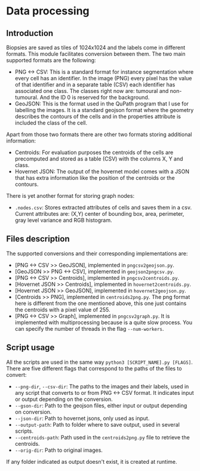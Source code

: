 # Data processing
## Introduction

Biopsies are saved as tiles of 1024x1024 and the labels come in different formats. This module facilitates conversion between them. The two main supported formats are the following:

* PNG <-> CSV: This is a standard format for instance segmentation where every cell has an identifier. In the image (PNG) every pixel has the value of that identifier and in a separate table (CSV) each identifier has associated one class. The classes right now are: tumoural and non-tumoural. And the ID 0 is reserved for the background.
* GeoJSON: This is the format used in the QuPath program that I use for labelling the images. It is a standard geojson format where the geometry describes the contours of the cells and in the properties attribute is included the class of the cell.

Apart from those two formats there are other two formats storing additional information:

* Centroids: For evaluation purposes the centroids of the cells are precomputed and stored as a table (CSV) with the columns X, Y and class.
* Hovernet JSON: The output of the hovernet model comes with a JSON that has extra information like the position of the centroids or the contours. 

There is yet another format for storing graph nodes:

* `.nodes.csv`: Stores extracted attributes of cells and saves them in a csv. Current attributes are: (X,Y) center of bounding box, area, perimeter, gray level variance and RGB histogram.

## Files description

The supported conversions and their corresponding implementations are: 
* [PNG <-> CSV >> GeoJSON], implemented in `pngcsv2geojson.py`.
* [GeoJSON >> PNG <-> CSV], implemented in `geojson2pngcsv.py`.
* [PNG <-> CSV >> Centroids], implemented in `pngcsv2centroids.py`.
* [Hovernet JSON >> Centroids], implemented in `hovernet2centroids.py`.
* [Hovernet JSON >> GeoJSON], implemented in `hovernet2geojson.py`.
* [Centroids >> PNG], implemented in `centroids2png.py`. The png format here is different from the one mentioned above, this one just contains the centroids with a pixel value of 255.
* [PNG <-> CSV >> Graph], implemented in `pngcsv2graph.py`. It is implemented with multiprocessing because is a quite slow process. You can specify the number of threads in the flag `--num-workers`.

## Script usage

All the scripts are used in the same way `python3 [SCRIPT_NAME].py [FLAGS]`. There are five different flags that correspond to the paths of the files to convert:

* `--png-dir`, `--csv-dir`: The paths to the images and their labels, used in any script that converts to or from PNG <-> CSV format. It indicates input or output depending on the conversion.
* `--gson-dir`: Path to the geojson files, either input or output depending on conversion.
* `--json-dir`: Path to hovernet jsons, only used as input.
* `--output-path`: Path to folder where to save output, used in several scripts.
* `--centroids-path`: Path used in the `centroids2png.py` file to retrieve the centroids.
* `--orig-dir`: Path to original images.

If any folder indicated as output doesn't exist, it is created at runtime.
